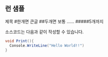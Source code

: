 ## 런 샘플
제목 #한개면 큰글 ##두개면 보통 ...... #####5개까지

소스코드는 다음과 같이 작성할 수 있습니다.

```C#
void Print(){
  Console.WriteLine("Hello World!!")
}

```
